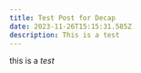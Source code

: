 ```yaml
---
title: Test Post for Decap
date: 2023-11-26T15:15:31.585Z
description: This is a test
---
```

this is a *test*